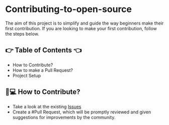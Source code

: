 # Contributing-to-open-source
The aim of this project is to simplify and guide the way beginners make their first contribution. If you are looking to make your first contribution, follow the steps below.



## :point_right: Table of Contents :point_left:
  - How to Contribute?
  - How to make a Pull Request?
  - Project Setup

## :thinking:💻 How to Contribute?

- Take a look at the existing <u>Issues</u>
- Create a #Pull Request, which will be promptly reviewed and given suggestions for improvements by the community.


